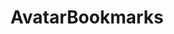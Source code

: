 ---
title: AvatarBookmarks
taxonomy:
    category:
        - docs
visible: true
highlight:
    enabled: false
---